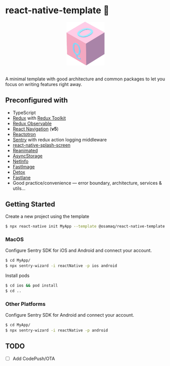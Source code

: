 # react-native-template 🌠

<div align="center">
    <img src="icon.png" alt="Logo" width="24%">
</div>
<br/>

A minimal template with good architecture and common packages to let you focus on writing features right away.

## Preconfigured with

- TypeScript
- [Redux](https://redux.js.org/) with [Redux Toolkit](https://redux-toolkit.js.org/)
- [Redux Observable](https://redux-observable.js.org/)
- [React Navigation](https://reactnavigation.org/) (**v5**)
- [Reactotron](https://github.com/infinitered/reactotron)
- [Sentry](https://docs.sentry.io/platforms/react-native/) with redux action logging middleware
- [react-native-splash-screen](https://github.com/crazycodeboy/react-native-splash-screen)
- [Reanimated](https://software-mansion.github.io/react-native-reanimated/)
- [AsyncStorage](https://github.com/react-native-community/async-storage)
- [NetInfo](https://github.com/react-native-community/react-native-netinfo)
- [FastImage](https://github.com/DylanVann/react-native-fast-image)
- [Detox](https://github.com/wix/Detox)
- [Fastlane](http://fastlane.tools/)
- Good practice/convenience — error boundary, architecture, services & utils...

## Getting Started

Create a new project using the template

```bash
$ npx react-native init MyApp --template @osamaq/react-native-template
```

### MacOS

Configure Sentry SDK for iOS and Android and connect your account.

```bash
$ cd MyApp/
$ npx sentry-wizard -i reactNative -p ios android
```

Install pods

```bash
$ cd ios && pod install
$ cd ..
```

### Other Platforms

Configure Sentry SDK for Android and connect your account.

```bash
$ cd MyApp/
$ npx sentry-wizard -i reactNative -p android
```

## TODO

- [ ] Add CodePush/OTA
